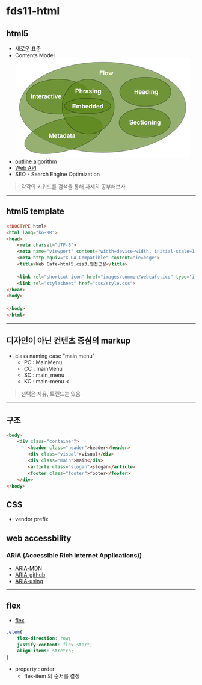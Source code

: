 # fds11-html

## html5

- 새로운 표준
- Contents Model
![Contents Model](/md_source/brcontent-venn.png)
- [outline algorithm](https://developer.mozilla.org/ko/docs/Web/HTML/HTML5_%EB%AC%B8%EC%84%9C%EC%9D%98_%EC%84%B9%EC%85%98%EA%B3%BC_%EC%9C%A4%EA%B3%BD) 
- [Web API](https://developer.mozilla.org/en-US/docs/Web/API)
- SEO - Search Engine Optimization
> 각각의 키워드를 검색을 통해 자세히 공부해보자
---

## html5 template
```html
<!DOCTYPE html>
<html lang="ko-KR">
<head>
    <meta charset="UTF-8"> 
    <meta name="viewport" content="width=device-width, initial-scale=1.0">
    <meta http-equiv="X-UA-Compatible" content="ie=edge">
    <title>Web Cafe-html5,css3,웹접근성</title>
    
    <link rel="shortcut icon" href="images/common/webcafe.ico" type="image/x-icon">
    <link rel="stylesheet" href="css/style.css">
</head>
<body>
    
</body>
</html>
```
---

## 디자인이 아닌 컨텐츠 중심의 markup
- class naming case "main menu"
    - PC : MainMenu
    - CC : mainMenu
    - SC : main_menu
    - KC : main-menu <
> 선택은 자유, 트렌드는 있음
---

## 구조
```html
<body>
    <div class="container">
        <header class="header">header</header>
        <div class="visual">visual</div>
        <div class="main">main</div>
        <article class="slogan">slogan</article>
        <footer class="footer">footer</footer>        
    </div>
</body>
```

## CSS
- vendor prefix

## web accessbility
### ARIA (Accessible Rich Internet Applications))
- [ARIA-MDN](https://developer.mozilla.org/ko/docs/Web/Accessibility/ARIA)
- [ARIA-github](https://github.com/w3c/using-aria/)
- [ARIA-using](https://w3c.github.io/using-aria/#do)

---

## flex
- [flex](https://css-tricks.com/snippets/css/a-guide-to-flexbox/)
```css
.elem{
    flex-direction: row;
    justify-content: flex-start;
    align-items: stretch;
}
```

- property : order
    - flex-item 의 순서를 결정